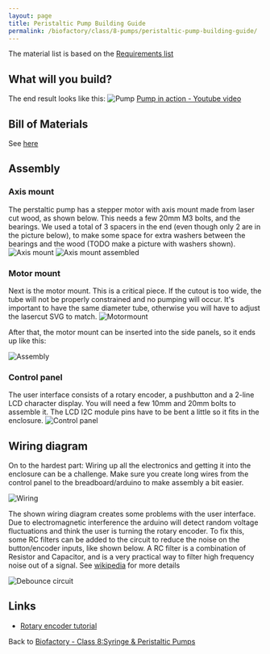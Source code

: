 ```yaml
---
layout: page
title: Peristaltic Pump Building Guide
permalink: /biofactory/class/8-pumps/peristaltic-pump-building-guide/
---
```


The material list is based on the [Requirements list](/biofactory/class/8-pumps/requirements/)

## What will you build?
The end result looks like this:
![Pump](https://raw.githubusercontent.com/BioHackAcademy/BHA_PeristalticPump/master/photos/finished.JPG)
[Pump in action - Youtube video](https://www.youtube.com/watch?v=rvNwhfQSCfg)


## Bill of Materials

See [here](/biofactory/class/8-pumps/peristaltic-pump-materials/)

## Assembly

### Axis mount
The perstaltic pump has a stepper motor with axis mount made from laser cut wood, as shown below. This needs a few 20mm M3 bolts, and the bearings. We used a total of 3 spacers in the end (even though only 2 are in the picture below), to make some space for extra washers between the bearings and the wood (TODO make a picture with washers shown).
![Axis mount](https://raw.githubusercontent.com/BioHackAcademy/BHA_PeristalticPump/master/photos/axismount.JPG)
![Axis mount assembled](https://raw.githubusercontent.com/BioHackAcademy/BHA_PeristalticPump/master/photos/axismount-assembled.JPG)

### Motor mount
Next is the motor mount. This is a critical piece. If the cutout is too wide, the tube will not be properly constrained and no pumping will occur. It's important to have the same diameter tube, otherwise you will have to adjust the lasercut SVG to match.
![Motormount](https://raw.githubusercontent.com/BioHackAcademy/BHA_PeristalticPump/master/photos/motormount.JPG)

After that, the motor mount can be inserted into the side panels, so it ends up like this:

![Assembly](https://raw.githubusercontent.com/BioHackAcademy/BHA_PeristalticPump/master/photos/assembly.JPG)

### Control panel

The user interface consists of a rotary encoder, a pushbutton and a 2-line LCD character display. You will need a few 10mm and 20mm bolts to assemble it. The LCD I2C module pins have to be bent a little so it fits in the enclosure.
![Control panel](https://raw.githubusercontent.com/BioHackAcademy/BHA_PeristalticPump/master/photos/controlpanel2.JPG)


## Wiring diagram
On to the hardest part: Wiring up all the electronics and getting it into the enclosure can be a challenge. Make sure you create long wires from the control panel to the breadboard/arduino to make assembly a bit easier. 

![Wiring](https://raw.githubusercontent.com/BioHackAcademy/BHA_PeristalticPump/master/Wiring.png)

The shown wiring diagram creates some problems with the user interface. Due to electromagnetic interference the arduino will detect random voltage fluctuations and think the user is turning the rotary encoder. 
To fix this, some RC filters can be added to the circuit to reduce the noise on the button/encoder inputs, like shown below. A RC filter is a combination of Resistor and Capacitor, and is a very practical way to filter high frequency noise out of a signal. See [wikipedia](http://en.wikipedia.org/wiki/Low-pass_filter#RC_filter) for more details

![Debounce circuit](https://raw.githubusercontent.com/BioHackAcademy/BHA_PeristalticPump/master/RotaryEncoderDebounceCircuit.png)

## Links

* [Rotary encoder tutorial](http://bildr.org/2012/08/rotary-encoder-arduino/)

Back to [Biofactory - Class 8:Syringe & Peristaltic Pumps](/biofactory/class/8-pumps/)
